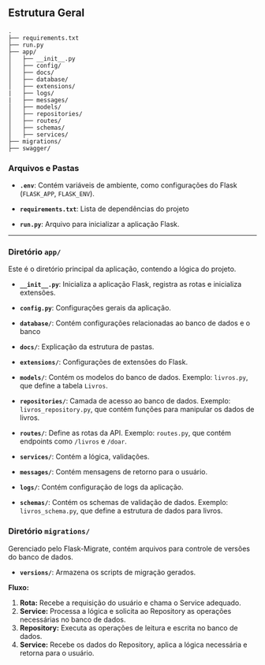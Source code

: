 ## Estrutura Geral
```
.
├── requirements.txt
├── run.py
├── app/
│   ├── __init__.py
│   ├── config/
│   ├── docs/
│   ├── database/
│   ├── extensions/
|   ├── logs/
|   ├── messages/
│   ├── models/
│   ├── repositories/
│   ├── routes/
│   ├── schemas/
│   ├── services/
├── migrations/
├── swagger/
```

### Arquivos e Pastas

- **`.env`**: Contém variáveis de ambiente, como configurações do Flask (`FLASK_APP`, `FLASK_ENV`).

- **`requirements.txt`**: Lista de dependências do projeto

- **`run.py`**: Arquivo para inicializar a aplicação Flask.

---

### Diretório `app/`

Este é o diretório principal da aplicação, contendo a lógica do projeto.

- **`__init__.py`**: Inicializa a aplicação Flask, registra as rotas e inicializa extensões.

- **`config.py`**: Configurações gerais da aplicação.

- **`database/`**: Contém configurações relacionadas ao banco de dados e o banco

- **`docs/`**: Explicação da estrutura de pastas.

- **`extensions/`**: Configurações de extensões do Flask.

- **`models/`**: Contém os modelos do banco de dados. Exemplo: `livros.py`, que define a tabela `Livros`.

- **`repositories/`**: Camada de acesso ao banco de dados. Exemplo: `livros_repository.py`, que contém funções para manipular os dados de livros.

- **`routes/`**: Define as rotas da API. Exemplo: `routes.py`, que contém endpoints como `/livros` e `/doar`.

- **`services/`**: Contém a lógica, validações.

- **`messages/`**: Contém mensagens de retorno para o usuário.
- **`logs/`**: Contém configuração de logs da aplicação.
- **`schemas/`**: Contém os schemas de validação de dados. Exemplo: `livros_schema.py`, que define a estrutura de dados para livros.

### Diretório `migrations/`

Gerenciado pelo Flask-Migrate, contém arquivos para controle de versões do banco de dados.

- **`versions/`**: Armazena os scripts de migração gerados.


**Fluxo:**

1. **Rota:** Recebe a requisição do usuário e chama o Service adequado.
2. **Service:** Processa a lógica e solicita ao Repository as operações necessárias no banco de dados.
3. **Repository:** Executa as operações de leitura e escrita no banco de dados.
4. **Service:** Recebe os dados do Repository, aplica a lógica necessária e retorna para o usuário.
